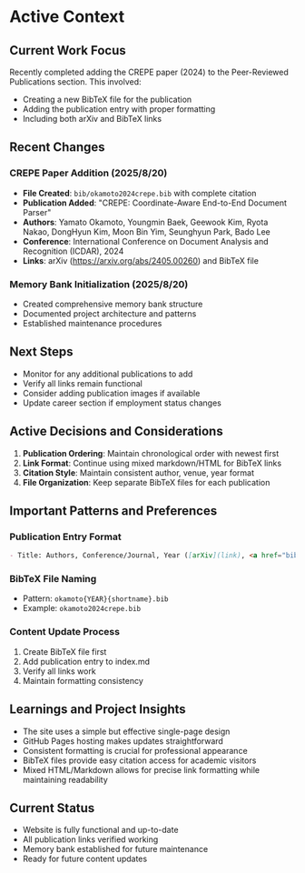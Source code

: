 # Active Context

## Current Work Focus
Recently completed adding the CREPE paper (2024) to the Peer-Reviewed Publications section. This involved:
- Creating a new BibTeX file for the publication
- Adding the publication entry with proper formatting
- Including both arXiv and BibTeX links

## Recent Changes
### CREPE Paper Addition (2025/8/20)
- **File Created**: `bib/okamoto2024crepe.bib` with complete citation
- **Publication Added**: "CREPE: Coordinate-Aware End-to-End Document Parser" 
- **Authors**: Yamato Okamoto, Youngmin Baek, Geewook Kim, Ryota Nakao, DongHyun Kim, Moon Bin Yim, Seunghyun Park, Bado Lee
- **Conference**: International Conference on Document Analysis and Recognition (ICDAR), 2024
- **Links**: arXiv (https://arxiv.org/abs/2405.00260) and BibTeX file

### Memory Bank Initialization (2025/8/20)
- Created comprehensive memory bank structure
- Documented project architecture and patterns
- Established maintenance procedures

## Next Steps
- Monitor for any additional publications to add
- Verify all links remain functional
- Consider adding publication images if available
- Update career section if employment status changes

## Active Decisions and Considerations
1. **Publication Ordering**: Maintain chronological order with newest first
2. **Link Format**: Continue using mixed markdown/HTML for BibTeX links
3. **Citation Style**: Maintain consistent author, venue, year format
4. **File Organization**: Keep separate BibTeX files for each publication

## Important Patterns and Preferences
### Publication Entry Format
```markdown
- Title: Authors, Conference/Journal, Year ([arXiv](link), <a href="bib/filename.bib">BibTeX</a>)
```

### BibTeX File Naming
- Pattern: `okamoto{YEAR}{shortname}.bib`
- Example: `okamoto2024crepe.bib`

### Content Update Process
1. Create BibTeX file first
2. Add publication entry to index.md
3. Verify all links work
4. Maintain formatting consistency

## Learnings and Project Insights
- The site uses a simple but effective single-page design
- GitHub Pages hosting makes updates straightforward
- Consistent formatting is crucial for professional appearance
- BibTeX files provide easy citation access for academic visitors
- Mixed HTML/Markdown allows for precise link formatting while maintaining readability

## Current Status
- Website is fully functional and up-to-date
- All publication links verified working
- Memory bank established for future maintenance
- Ready for future content updates
